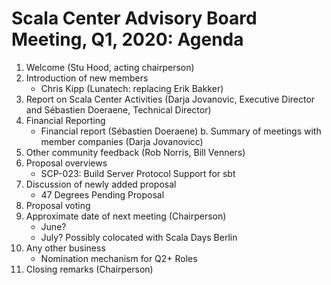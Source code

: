 # Scala Center Advisory Board Meeting, Q1, 2020: Agenda

1. Welcome (Stu Hood, acting chairperson)
2. Introduction of new members
    * Chris Kipp (Lunatech: replacing Erik Bakker)
3. Report on Scala Center Activities (Darja Jovanovic, Executive Director and Sébastien Doeraene, Technical Director)
4. Financial Reporting
    * Financial report (Sébastien Doeraene)
    b. Summary of meetings with member companies (Darja Jovanovicc)
5. Other community feedback (Rob Norris, Bill Venners)
6. Proposal overviews
    * SCP-023: Build Server Protocol Support for sbt
7. Discussion of newly added proposal
    * 47 Degrees Pending Proposal
8. Proposal voting
9. Approximate date of next meeting (Chairperson)
    * June?
    * July? Possibly colocated with Scala Days Berlin
10. Any other business
    * Nomination mechanism for Q2+ Roles
11. Closing remarks (Chairperson)
